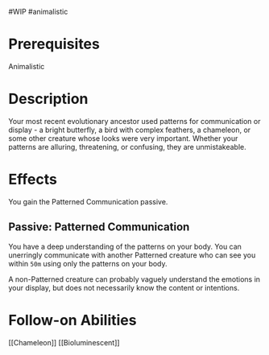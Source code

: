 #WIP #animalistic

# Prerequisites

Animalistic

# Description

Your most recent evolutionary ancestor used patterns for communication or display - a bright butterfly, a bird with complex feathers, a chameleon, or some other creature whose looks were very important. Whether your patterns are alluring, threatening, or confusing, they are unmistakeable.

# Effects

You gain the Patterned Communication passive.

## Passive: Patterned Communication

You have a deep understanding of the patterns on your body. You can unerringly communicate with another Patterned creature who can see you within `50m` using only the patterns on your body.

A non-Patterned creature can probably vaguely understand the emotions in your display, but does not necessarily know the content or intentions.

# Follow-on Abilities

[[Chameleon]]
[[Bioluminescent]]
